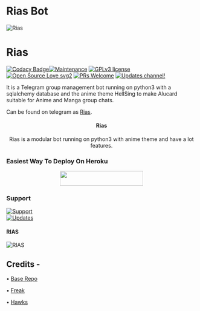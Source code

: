 
# Rias Bot
![Rias](https://telegra.ph/file/cfba832dc1a9954b68cd9.jpg)
# Rias
[![Codacy Badge](https://app.codacy.com/project/badge/Grade/729d680436084e0a9cb16f0e875dc097)](https://www.codacy.com/gh/DarkSoulxUltra/DestinyBot/dashboard?utm_source=github.com&amp;utm_medium=referral&amp;utm_content=DarkSoulxUltra/DestinyBot&amp;utm_campaign=Badge_Grade_Settings)[![Maintenance](https://img.shields.io/badge/Maintained%3F-yes-green.svg)](https://github.com/FreakMask/Alucard/graphs/commit-activity) [![GPLv3 license](https://img.shields.io/badge/License-GPLv3-blue.svg)](https://perso.crans.org/besson/LICENSE.html) [![Open Source Love svg2](https://badges.frapsoft.com/os/v2/open-source.svg?v=103)](https://github.com/ellerbrock/open-source-badges/) [![PRs Welcome](https://img.shields.io/badge/PRs-welcome-brightgreen.svg?style=flat-square)](https://makeapullrequest.com) [![Updates channel!](https://img.shields.io/badge/Join%20Channel-!-red)](https://t.me/HellSing_updates)

It is a Telegram group management bot running on python3 with a sqlalchemy database and the anime theme HellSing to make Alucard suitable for Anime and Manga group chats.

Can be found on telegram as [Rias](https://t.me/RiasXbot).


<h4><p align="center"> Rias </p></h4>

<p align="center">Rias is a modular bot running on python3 with anime theme and have a lot features.</p>


### Easiest Way To Deploy On Heroku 

<p align="center"><a href="https://heroku.com/deploy?template=https://github.com/Hawksbyakuya/Alucard"> <img src="https://img.shields.io/badge/Deploy%20To%20Heroku-blue?style=for-the-badge&logo=heroku" width="220" height="38.45"/></a></p>


### Support
<p>
<a href="https://t.me/RiasGremorySupportGroup"> <img src="https://img.shields.io/badge/Support-Chat-blue?&logo=telegram" alt="Support" /> </a><br>
<a href="https://t.me/RiasGremoryLogs"> <img src="https://img.shields.io/badge/Update-Channel-blue?&logo=telegram" alt="Updates" /> </a><br>
</p>

<h4><p align="centre"> RIAS </p></h4>

![RIAS](https://telegra.ph/file/b7bd8341a416dcb479d01.jpg)

## Credits -
• [Base Repo](https://github.com/kennedy-ex/EmikoRobot)

• [Freak](https://github.com/FreakMask)

• [Hawks](https://github.com/Hawksbyakuya)
